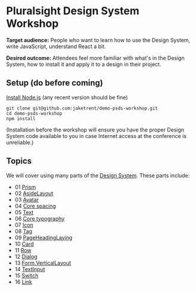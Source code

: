 # Pluralsight Design System Workshop

__Target audience:__ People who want to learn how to use the Design System, write JavaScript, understand React a bit.

__Desired outcome:__ Attendees feel more familiar with what's in the Design System, how to install it and apply it to a design in their project.

## Setup (do before coming)

[Install Node.js](https://nodejs.org/en/) (any recent version should be fine)

```
git clone git@github.com:jaketrent/demo-psds-workshop.git
cd demo-psds-workshop
npm install
```

(Installation before the workshop will ensure you have the proper Design System code available to you in case Internet access at the conference is unreliable.)

## Topics

We will cover using many parts of the [Design System](https://design-system.pluralsight.com).  These parts include:

- 01 [Prism](https://bit.ly/prismnav)
- 02 [AsideLayout](https://design-system.pluralsight.com/components/layout/#aside-layout)
- 03 [Avatar](https://design-system.pluralsight.com/components/avatar/)
- 04 [Core spacing](https://design-system.pluralsight.com/core/spacing/)
- 05 [Text](https://design-system.pluralsight.com/components/text/)
- 06 [Core typography](https://design-system.pluralsight.com/core/typography/)
- 07 [Icon](https://design-system.pluralsight.com/components/icon/)
- 08 [Tag](https://design-system.pluralsight.com/components/tag/)
- 09 [PageHeadingLaying](https://design-system.pluralsight.com/components/layout/#page-heading-layout)
- 10 [Card](https://design-system.pluralsight.com/components/card/)
- 11 [Row](https://design-system.pluralsight.com/components/row/)
- 12 [Dialog](https://design-system.pluralsight.com/components/dialog/)
- 13 [Form.VerticalLayout](https://design-system.pluralsight.com/components/form/#form.verticallayout)
- 14 [TextInput](https://design-system.pluralsight.com/components/textinput/)
- 15 [Switch](https://design-system.pluralsight.com/components/switch/)
- 16 [Link](https://design-system.pluralsight.com/components/link/)
